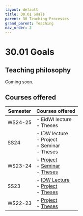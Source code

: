 ```yaml
---
layout: default
title: 30.01 Goals
parent: 30 Teaching Processes
grand_parent: Teaching
nav_order: 2
---
```


# 30.01 Goals

## Teaching philosophy

Coming soon.

## Courses offered

**Semester** | **Courses offered** |
--- | --- |
WS24-25 | - EidWI lecture <br> - Theses |
SS24 | - IDW lecture <br> - Project <br> - Seminar <br> - Theses |
WS23-24 | - [Project](../33_projects/33.02.osd-ws23-24.html) <br> - [Seminar](../34_seminars/34.02.lrsem-ws23-24.html) <br> - [Theses](../35_theses.html) |
SS23 | - [IDW Lecture](../32_lectures/32.01.idw-ss23.html) <br> - [Project](../33_projects/33.01.osd-ss23.html) <br> - [Theses](../35_theses.html) |
WS22-23 | - [Project](../34_seminars/34.01.lrsem-ws22-23.html) <br> - [Theses](../35_theses.html) |
